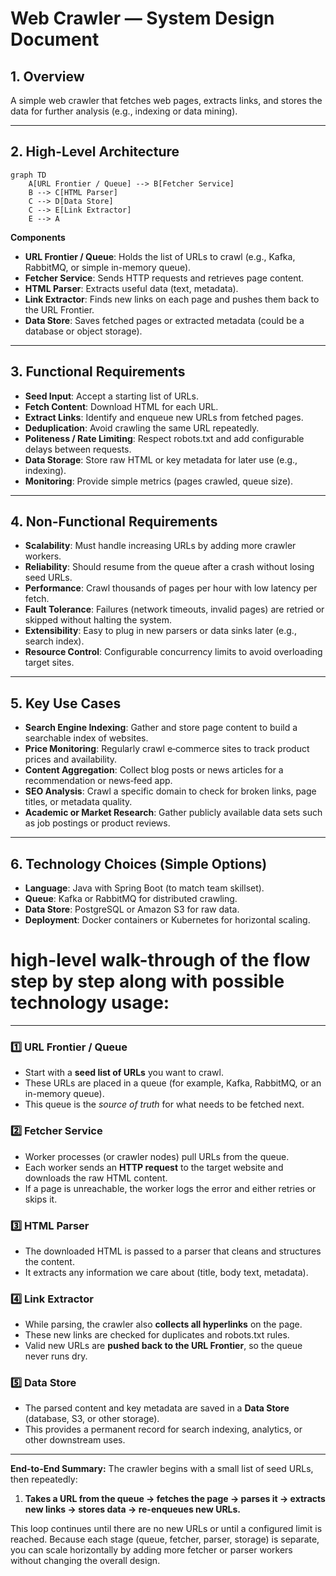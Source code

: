 # Web Crawler — System Design Document

## 1. Overview

A simple web crawler that fetches web pages, extracts links, and stores the data for further analysis (e.g., indexing or data mining). 

---

## 2. High-Level Architecture

```mermaid
graph TD
    A[URL Frontier / Queue] --> B[Fetcher Service]
    B --> C[HTML Parser]
    C --> D[Data Store]
    C --> E[Link Extractor]
    E --> A
```

**Components**

* **URL Frontier / Queue**: Holds the list of URLs to crawl (e.g., Kafka, RabbitMQ, or simple in-memory queue).
* **Fetcher Service**: Sends HTTP requests and retrieves page content.
* **HTML Parser**: Extracts useful data (text, metadata).
* **Link Extractor**: Finds new links on each page and pushes them back to the URL Frontier.
* **Data Store**: Saves fetched pages or extracted metadata (could be a database or object storage).

---

## 3. Functional Requirements

* **Seed Input**: Accept a starting list of URLs.
* **Fetch Content**: Download HTML for each URL.
* **Extract Links**: Identify and enqueue new URLs from fetched pages.
* **Deduplication**: Avoid crawling the same URL repeatedly.
* **Politeness / Rate Limiting**: Respect robots.txt and add configurable delays between requests.
* **Data Storage**: Store raw HTML or key metadata for later use (e.g., indexing).
* **Monitoring**: Provide simple metrics (pages crawled, queue size).

---

## 4. Non-Functional Requirements

* **Scalability**: Must handle increasing URLs by adding more crawler workers.
* **Reliability**: Should resume from the queue after a crash without losing seed URLs.
* **Performance**: Crawl thousands of pages per hour with low latency per fetch.
* **Fault Tolerance**: Failures (network timeouts, invalid pages) are retried or skipped without halting the system.
* **Extensibility**: Easy to plug in new parsers or data sinks later (e.g., search index).
* **Resource Control**: Configurable concurrency limits to avoid overloading target sites.

---

## 5. Key Use Cases

* **Search Engine Indexing**: Gather and store page content to build a searchable index of websites.
* **Price Monitoring**: Regularly crawl e‑commerce sites to track product prices and availability.
* **Content Aggregation**: Collect blog posts or news articles for a recommendation or news‑feed app.
* **SEO Analysis**: Crawl a specific domain to check for broken links, page titles, or metadata quality.
* **Academic or Market Research**: Gather publicly available data sets such as job postings or product reviews.

---

## 6. Technology Choices (Simple Options)

* **Language**: Java with Spring Boot (to match team skillset).
* **Queue**: Kafka or RabbitMQ for distributed crawling.
* **Data Store**: PostgreSQL or Amazon S3 for raw data.
* **Deployment**: Docker containers or Kubernetes for horizontal scaling.

# **high-level walk-through** of the flow  step by step along with possible technology usage:

---

### 1️⃣ URL Frontier / Queue

* Start with a **seed list of URLs** you want to crawl.
* These URLs are placed in a queue (for example, Kafka, RabbitMQ, or an in-memory queue).
* This queue is the *source of truth* for what needs to be fetched next.

### 2️⃣ Fetcher Service

* Worker processes (or crawler nodes) pull URLs from the queue.
* Each worker sends an **HTTP request** to the target website and downloads the raw HTML content.
* If a page is unreachable, the worker logs the error and either retries or skips it.

### 3️⃣ HTML Parser

* The downloaded HTML is passed to a parser that cleans and structures the content.
* It extracts any information we care about (title, body text, metadata).

### 4️⃣ Link Extractor

* While parsing, the crawler also **collects all hyperlinks** on the page.
* These new links are checked for duplicates and robots.txt rules.
* Valid new URLs are **pushed back to the URL Frontier**, so the queue never runs dry.

### 5️⃣ Data Store

* The parsed content and key metadata are saved in a **Data Store** (database, S3, or other storage).
* This provides a permanent record for search indexing, analytics, or other downstream uses.

---

**End-to-End Summary:**
The crawler begins with a small list of seed URLs, then repeatedly:

1. **Takes a URL from the queue → fetches the page → parses it → extracts new links → stores data → re-enqueues new URLs.**

This loop continues until there are no new URLs or until a configured limit is reached.
Because each stage (queue, fetcher, parser, storage) is separate, you can scale horizontally by adding more fetcher or parser workers without changing the overall design.



